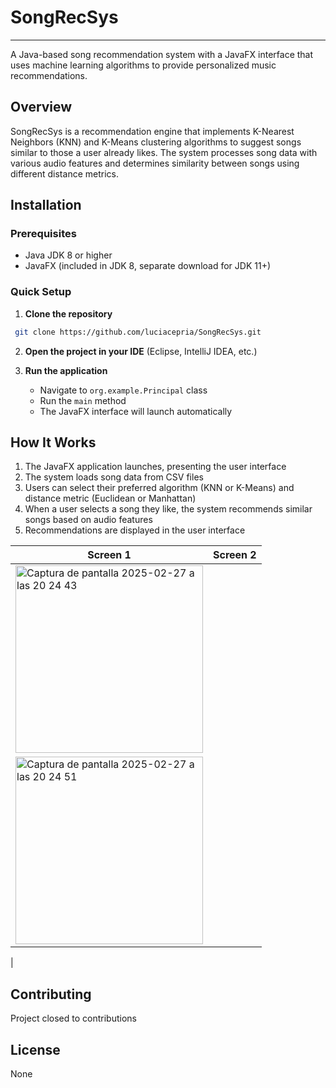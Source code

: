 # SongRecSys
---

A Java-based song recommendation system with a JavaFX interface that uses machine learning algorithms to provide personalized music recommendations.

## Overview

SongRecSys is a recommendation engine that implements K-Nearest Neighbors (KNN) and K-Means clustering algorithms to suggest songs similar to those a user already likes. The system processes song data with various audio features and determines similarity between songs using different distance metrics.

## Installation 

### Prerequisites

- Java JDK 8 or higher
- JavaFX (included in JDK 8, separate download for JDK 11+)

### Quick Setup

1. **Clone the repository**

  ```bash
   git clone https://github.com/luciacepria/SongRecSys.git
   ```

2. **Open the project in your IDE** (Eclipse, IntelliJ IDEA, etc.)

3. **Run the application**

	- Navigate to `org.example.Principal` class
	- Run the `main` method
	- The JavaFX interface will launch automatically


## How It Works

1. The JavaFX application launches, presenting the user interface
2. The system loads song data from CSV files
3. Users can select their preferred algorithm (KNN or K-Means) and distance metric (Euclidean or Manhattan)
4. When a user selects a song they like, the system recommends similar songs based on audio features
5. Recommendations are displayed in the user interface


| Screen 1                                                                    | Screen 2                                                                    |
| --------------------------------------------------------------------------- | --------------------------------------------------------------------------- |
| <img width="300" alt="Captura de pantalla 2025-02-27 a las 20 24 43" src="https://github.com/user-attachments/assets/6c6207f4-5104-403a-ac9f-062f5cd56d24" />
|<img width="300" alt="Captura de pantalla 2025-02-27 a las 20 24 51" src="https://github.com/user-attachments/assets/615ced7a-a9ad-4f18-ba75-098786553574" />
 |


## Contributing

Project closed to contributions

## License

None
